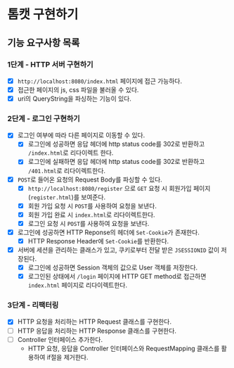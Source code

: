# 톰캣 구현하기

## 기능 요구사항 목록
### 1단계 - HTTP 서버 구현하기
- [x] `http://localhost:8080/index.html` 페이지에 접근 가능하다.
- [x] 접근한 페이지의 js, css 파일을 불러올 수 있다.
- [x] uri의 QueryString을 파싱하는 기능이 있다.

### 2단계 - 로그인 구현하기
- [x] 로그인 여부에 따라 다른 페이지로 이동할 수 있다.
  - [x] 로그인에 성공하면 응답 헤더에 http status code를 302로 반환하고 `/index.html`로 리다이렉트 한다.
  - [x] 로그인에 실패하면 응답 헤더에 http status code를 302로 반환하고 `/401.html`로 리다이렉트한다.
- [x] `POST`로 들어온 요청의 Request Body를 파싱할 수 있다.
  - [x] `http://localhost:8080/register` 으로 `GET` 요청 시 회원가입 페이지(`register.html`)를 보여준다.
  - [x] 회원 가입 요청 시 `POST`를 사용하여 요청을 보낸다.
  - [x] 회원 가입 완료 시 `index.html`로 리다이렉트한다.
  - [x] 로그인 요청 시 `POST`를 사용하여 요청을 보낸다.
- [x] 로그인에 성공하면 HTTP Reponse의 헤더에 `Set-Cookie`가 존재한다.
  - [x] HTTP Response Header에 `Set-Cookie`를 반환한다.
- [x] 서버에 세션을 관리하는 클래스가 있고, 쿠키로부터 전달 받은 `JSESSIONID` 값이 저장된다.
  - [x] 로그인에 성공하면 Session 객체의 값으로 User 객체를 저장한다.
  - [x] 로그인된 상태에서 `/login` 페이지에 HTTP GET method로 접근하면 `index.html` 페이지로 리다이렉트한다.

### 3단계 - 리팩터링
- [x] HTTP 요청을 처리하는 HTTP Request 클래스를 구현한다.
- [ ] HTTP 응답을 처리하는 HTTP Response 클래스를 구현한다.
- [ ] Controller 인터페이스 추가한다.
  - HTTP 요청, 응답을 Controller 인터페이스와 RequestMapping 클래스를 활용하여 if절을 제거한다.
